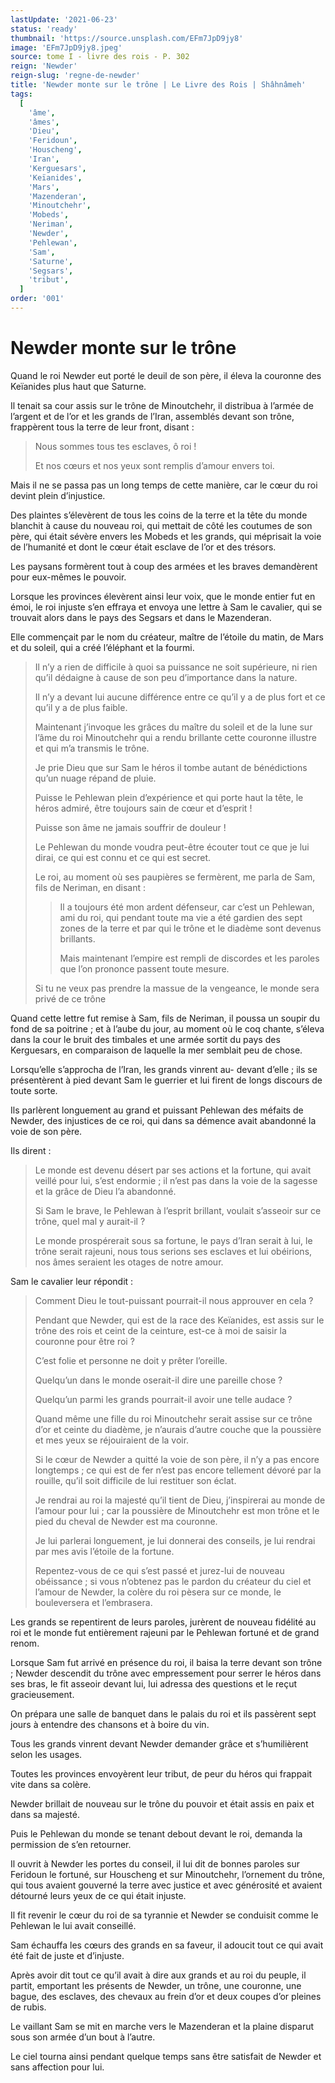 ```yaml
---
lastUpdate: '2021-06-23'
status: 'ready'
thumbnail: 'https://source.unsplash.com/EFm7JpD9jy8'
image: 'EFm7JpD9jy8.jpeg'
source: tome I - livre des rois - P. 302
reign: 'Newder'
reign-slug: 'regne-de-newder'
title: 'Newder monte sur le trône | Le Livre des Rois | Shâhnâmeh'
tags:
  [
    'âme',
    'âmes',
    'Dieu',
    'Feridoun',
    'Houscheng',
    'Iran',
    'Kerguesars',
    'Keïanides',
    'Mars',
    'Mazenderan',
    'Minoutchehr',
    'Mobeds',
    'Neriman',
    'Newder',
    'Pehlewan',
    'Sam',
    'Saturne',
    'Segsars',
    'tribut',
  ]
order: '001'
---
```


# Newder monte sur le trône

Quand le roi Newder eut porté le deuil de son père, il éleva la couronne des Keïanides plus haut que Saturne.

Il tenait sa cour assis sur le trône de Minoutchehr, il distribua à l’armée de l’argent et de l’or et les grands de l’Iran, assemblés devant son trône, frappèrent tous la terre de leur front, disant :

> Nous sommes tous tes esclaves, ô roi !
>
> Et nos cœurs et nos yeux sont remplis d’amour envers toi.

Mais il ne se passa pas un long temps de cette manière, car le cœur du roi devint plein d’injustice.

Des plaintes s’élevèrent de tous les coins de la terre et la tête du monde blanchit à cause du nouveau roi, qui mettait de côté les coutumes de son père, qui était sévère envers les Mobeds et les grands, qui méprisait la voie de l’humanité et dont le cœur était esclave de l’or et des trésors.

Les paysans formèrent tout à coup des armées et les braves demandèrent pour eux-mêmes le pouvoir.

Lorsque les provinces élevèrent ainsi leur voix, que le monde entier fut en émoi, le roi injuste s’en effraya et envoya une lettre à Sam le cavalier, qui se trouvait alors dans le pays des Segsars et dans le Mazenderan.

Elle commençait par le nom du créateur, maître de l’étoile du matin, de Mars et du soleil, qui a créé l’éléphant et la fourmi.

> Il n’y a rien de difficile à quoi sa puissance ne soit supérieure, ni rien qu’il dédaigne à cause de son peu d’importance dans la nature.
>
> Il n’y a devant lui aucune différence entre ce qu’il y a de plus fort et ce qu’il y a de plus faible.
>
> Maintenant j’invoque les grâces du maître du soleil et de la lune sur l’âme du roi Minoutchehr qui a rendu brillante cette couronne illustre et qui m’a transmis le trône.
>
> Je prie Dieu que sur Sam le héros il tombe autant de bénédictions qu’un nuage répand de pluie.
>
> Puisse le Pehlewan plein d’expérience et qui porte haut la tête, le héros admiré, être toujours sain de cœur et d’esprit !
>
> Puisse son âme ne jamais souffrir de douleur !
>
> Le Pehlewan du monde voudra peut-être écouter tout ce que je lui dirai, ce qui est connu et ce qui est secret.
>
> Le roi, au moment où ses paupières se fermèrent, me parla de Sam, fils de Neriman, en disant :
>
> > Il a toujours été mon ardent défenseur, car c’est un Pehlewan, ami du roi, qui pendant toute ma vie a été gardien des sept zones de la terre et par qui le trône et le diadème sont devenus brillants.
> >
> > Mais maintenant l’empire est rempli de discordes et les paroles que l’on prononce passent toute mesure.
>
> Si tu ne veux pas prendre la massue de la vengeance, le monde sera privé de ce trône

Quand cette lettre fut remise à Sam, fils de Neriman, il poussa un soupir du fond de sa poitrine ; et à l’aube du jour, au moment où le coq chante, s’éleva dans la cour le bruit des timbales et une armée sortit du pays des Kerguesars, en comparaison de laquelle la mer semblait peu de chose.

Lorsqu’elle s’approcha de l’Iran, les grands vinrent au-
devant d’elle ; ils se présentèrent à pied devant Sam le guerrier et lui firent de longs discours de toute sorte.

Ils parlèrent longuement au grand et puissant Pehlewan des méfaits de Newder, des injustices de ce roi, qui dans sa démence avait abandonné la voie de son père.

Ils dirent :

> Le monde est devenu désert par ses actions et la fortune, qui avait veillé pour lui, s’est endormie ; il n’est pas dans la voie de la sagesse et la grâce de Dieu l’a abandonné.
>
> Si Sam le brave, le Pehlewan à l’esprit brillant, voulait s’asseoir sur ce trône, quel mal y aurait-il ?
>
> Le monde prospérerait sous sa fortune, le pays d’Iran serait à lui, le trône serait rajeuni, nous tous serions ses esclaves et lui obéirions, nos âmes seraient les otages de notre amour.

Sam le cavalier leur répondit :

> Comment Dieu le tout-puissant pourrait-il nous approuver en cela ?
>
> Pendant que Newder, qui est de la race des Keïanides, est assis sur le trône des rois et ceint de la ceinture, est-ce à moi de saisir la couronne pour être roi ?
>
> C’est folie et personne ne doit y prêter l’oreille.
>
> Quelqu’un dans le monde oserait-il dire une pareille chose ?
>
> Quelqu’un parmi les grands pourrait-il avoir une telle audace ?
>
> Quand même une fille du roi Minoutchehr serait assise sur ce trône d’or et ceinte du diadème, je n’aurais d’autre couche que la poussière et mes yeux se réjouiraient de la voir.
>
> Si le cœur de Newder a quitté la voie de son père, il n’y a pas encore longtemps ; ce qui est de fer n’est pas encore tellement dévoré par la rouille, qu’il soit difficile de lui restituer son éclat.
>
> Je rendrai au roi la majesté qu’il tient de Dieu, j’inspirerai au monde de l’amour pour lui ; car la poussière de Minoutchehr est mon trône et le pied du cheval de Newder est ma couronne.
>
> Je lui parlerai longuement, je lui donnerai des conseils, je lui rendrai par mes avis l’étoile de la fortune.
>
> Repentez-vous de ce qui s’est passé et jurez-lui de nouveau obéissance ; si vous n’obtenez pas le pardon du créateur du ciel et l’amour de Newder, la colère du roi pèsera sur ce monde, le bouleversera et l’embrasera.

Les grands se repentirent de leurs paroles, jurèrent de nouveau fidélité au roi et le monde fut entièrement rajeuni par le Pehlewan fortuné et de grand renom.

Lorsque Sam fut arrivé en présence du roi, il baisa la terre devant son trône ; Newder descendit du trône avec empressement pour serrer le héros dans ses bras, le fit asseoir devant lui, lui adressa des questions et le reçut gracieusement.

On prépara une salle de banquet dans le palais du roi et ils passèrent sept jours à entendre des chansons et à boire du vin.

Tous les grands vinrent devant Newder demander grâce et s’humilièrent selon les usages.

Toutes les provinces envoyèrent leur tribut, de peur du héros qui frappait vite dans sa colère.

Newder brillait de nouveau sur le trône du pouvoir et était assis en paix et dans sa majesté.

Puis le Pehlewan du monde se tenant debout devant le roi, demanda la permission de s’en retourner.

Il ouvrit à Newder les portes du conseil, il lui dit de bonnes paroles sur Feridoun le fortuné, sur Houscheng et sur Minoutchehr, l’ornement du trône, qui tous avaient gouverné la terre avec justice et avec générosité et avaient détourné leurs yeux de ce qui était injuste.

Il fit revenir le cœur du roi de sa tyrannie et Newder se conduisit comme le Pehlewan le lui avait conseillé.

Sam échauffa les cœurs des grands en sa faveur, il adoucit tout ce qui avait été fait de juste et d’injuste.

Après avoir dit tout ce qu’il avait à dire aux grands et au roi du peuple, il partit, emportant les présents de Newder, un trône, une couronne, une bague, des esclaves, des chevaux au frein d’or et deux coupes d’or pleines de rubis.

Le vaillant Sam se mit en marche vers le Mazenderan et la plaine disparut sous son armée d’un bout à l’autre.

Le ciel tourna ainsi pendant quelque temps sans être satisfait de Newder et sans affection pour lui.

